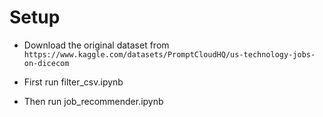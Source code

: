 # Setup

- Download the original dataset from `https://www.kaggle.com/datasets/PromptCloudHQ/us-technology-jobs-on-dicecom`

- First run filter_csv.ipynb

- Then run job_recommender.ipynb